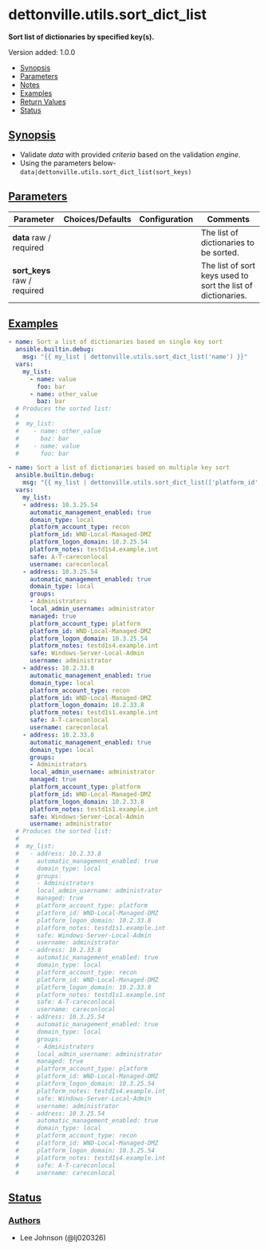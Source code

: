# dettonville.utils.sort_dict_list

**Sort list of dictionaries by specified key(s).**

Version added: 1.0.0

-   [Synopsis](https://github.com/dettonville/ansible.utils/blob/main/docs/dettonville.utils.sort_dict_list.md#synopsis)
-   [Parameters](https://github.com/dettonville/ansible.utils/blob/main/docs/dettonville.utils.sort_dict_list.md#parameters)
-   [Notes](https://github.com/dettonville/ansible.utils/blob/main/docs/dettonville.utils.sort_dict_list.md#notes)
-   [Examples](https://github.com/dettonville/ansible.utils/blob/main/docs/dettonville.utils.sort_dict_list.md#examples)
-   [Return Values](https://github.com/dettonville/ansible.utils/blob/main/docs/dettonville.utils.sort_dict_list.md#return-values)
-   [Status](https://github.com/dettonville/ansible.utils/blob/main/docs/dettonville.utils.sort_dict_list.md#status)

## [Synopsis](https://github.com/dettonville/ansible.utils/blob/main/docs/dettonville.utils.sort_dict_list.md#synopsis)

-   Validate _data_ with provided _criteria_ based on the validation _engine_.
-   Using the parameters below- `data|dettonville.utils.sort_dict_list(sort_keys)`

## [Parameters](https://github.com/dettonville/ansible.utils/blob/main/docs/dettonville.utils.sort_dict_list.md#parameters)

| Parameter | Choices/Defaults | Configuration | Comments |
| --- | --- | --- | --- |
| **data** raw / required |  |  | The list of dictionaries to be sorted.
| **sort_keys** raw / required |  |  | The list of sort keys used to sort the list of dictionaries.


## [Examples](https://github.com/dettonville/ansible.utils/blob/main/docs/dettonville.utils.sort_dict_list.md#examples)

```yaml
- name: Sort a list of dictionaries based on single key sort
  ansible.builtin.debug:
    msg: "{{ my_list | dettonville.utils.sort_dict_list('name') }}"
  vars:
    my_list:
      - name: value
        foo: bar
      - name: other_value
        baz: bar
  # Produces the sorted list:
  #
  #  my_list:
  #    - name: other_value
  #      baz: bar
  #    - name: value
  #      foo: bar

- name: Sort a list of dictionaries based on multiple key sort
  ansible.builtin.debug:
    msg: "{{ my_list | dettonville.utils.sort_dict_list(['platform_id','address','username']) }}"
  vars:
    my_list:
    - address: 10.3.25.54
      automatic_management_enabled: true
      domain_type: local
      platform_account_type: recon
      platform_id: WND-Local-Managed-DMZ
      platform_logon_domain: 10.3.25.54
      platform_notes: testd1s4.example.int
      safe: A-T-careconlocal
      username: careconlocal
    - address: 10.3.25.54
      automatic_management_enabled: true
      domain_type: local
      groups:
      - Administrators
      local_admin_username: administrator
      managed: true
      platform_account_type: platform
      platform_id: WND-Local-Managed-DMZ
      platform_logon_domain: 10.3.25.54
      platform_notes: testd1s4.example.int
      safe: Windows-Server-Local-Admin
      username: administrator
    - address: 10.2.33.8
      automatic_management_enabled: true
      domain_type: local
      platform_account_type: recon
      platform_id: WND-Local-Managed-DMZ
      platform_logon_domain: 10.2.33.8
      platform_notes: testd1s1.example.int
      safe: A-T-careconlocal
      username: careconlocal
    - address: 10.2.33.8
      automatic_management_enabled: true
      domain_type: local
      groups:
      - Administrators
      local_admin_username: administrator
      managed: true
      platform_account_type: platform
      platform_id: WND-Local-Managed-DMZ
      platform_logon_domain: 10.2.33.8
      platform_notes: testd1s1.example.int
      safe: Windows-Server-Local-Admin
      username: administrator
  # Produces the sorted list:
  # 
  #  my_list:
  #   - address: 10.2.33.8
  #     automatic_management_enabled: true
  #     domain_type: local
  #     groups:
  #     - Administrators
  #     local_admin_username: administrator
  #     managed: true
  #     platform_account_type: platform
  #     platform_id: WND-Local-Managed-DMZ
  #     platform_logon_domain: 10.2.33.8
  #     platform_notes: testd1s1.example.int
  #     safe: Windows-Server-Local-Admin
  #     username: administrator
  #   - address: 10.2.33.8
  #     automatic_management_enabled: true
  #     domain_type: local
  #     platform_account_type: recon
  #     platform_id: WND-Local-Managed-DMZ
  #     platform_logon_domain: 10.2.33.8
  #     platform_notes: testd1s1.example.int
  #     safe: A-T-careconlocal
  #     username: careconlocal
  #   - address: 10.3.25.54
  #     automatic_management_enabled: true
  #     domain_type: local
  #     groups:
  #     - Administrators
  #     local_admin_username: administrator
  #     managed: true
  #     platform_account_type: platform
  #     platform_id: WND-Local-Managed-DMZ
  #     platform_logon_domain: 10.3.25.54
  #     platform_notes: testd1s4.example.int
  #     safe: Windows-Server-Local-Admin
  #     username: administrator
  #   - address: 10.3.25.54
  #     automatic_management_enabled: true
  #     domain_type: local
  #     platform_account_type: recon
  #     platform_id: WND-Local-Managed-DMZ
  #     platform_logon_domain: 10.3.25.54
  #     platform_notes: testd1s4.example.int
  #     safe: A-T-careconlocal
  #     username: careconlocal
```


## [Status](https://github.com/dettonville/ansible.utils/blob/main/docs/dettonville.utils.sort_dict_list.md#status)


### [Authors](https://github.com/dettonville/ansible.utils/blob/main/docs/dettonville.utils.sort_dict_list.md#authors)

-   Lee Johnson (@lj020326)
